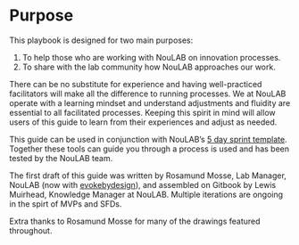 # Purpose

This playbook is designed for two main purposes:

1.  To help those who are working with NouLAB on innovation processes.
2.  To share with the lab community how NouLAB approaches our work. 

There can be no substitute for experience and having well-practiced facilitators will make all the difference to running processes. We at NouLAB operate with a learning mindset and understand adjustments and fluidity are essential to all facilitated processes. Keeping this spirit in mind will allow users of this guide to learn from their experiences and adjust as needed.

This guide can be used in conjunction with NouLAB’s [5 day sprint template](https://docs.google.com/document/d/1qHxHq6g0lSmE-v3HbGm8wsvFO2-4AzQ517WcNOJSVRE/edit). Together these tools can guide you through a process is used and has been tested by the NouLAB team.

The first draft of this guide was written by Rosamund Mosse, Lab Manager, NouLAB \(now with [evokebydesign](http://evokebydesign.org)\), and assembled on Gitbook by Lewis Muirhead, Knowledge Manager at NouLAB. Multiple iterations are ongoing in the spirt of MVPs and SFDs. 

Extra thanks to Rosamund Mosse for many of the drawings featured throughout.  


